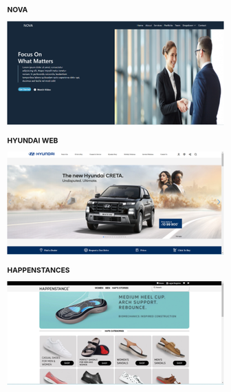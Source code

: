 <h3>NOVA</h3>
<img src="Bootstrap exam/Screenshot (4).png">
<h3>HYUNDAI WEB</h3>
<img src ="Hyundai web/images/Screenshot (5).png">
<h3>HAPPENSTANCES</h3>
<img src ="Happenstances/images/Screenshot (6).png">
